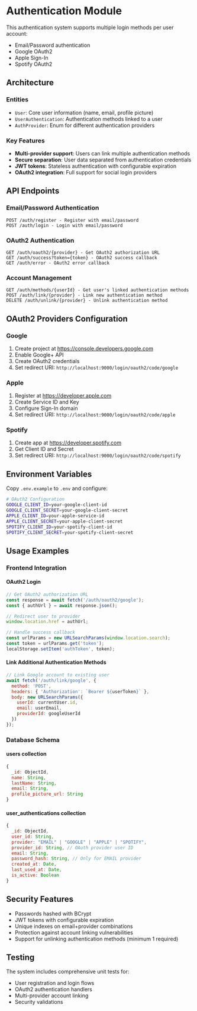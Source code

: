 # Authentication Module

This authentication system supports multiple login methods per user account:
- Email/Password authentication
- Google OAuth2
- Apple Sign-In
- Spotify OAuth2

## Architecture

### Entities
- `User`: Core user information (name, email, profile picture)
- `UserAuthentication`: Authentication methods linked to a user
- `AuthProvider`: Enum for different authentication providers

### Key Features
- **Multi-provider support**: Users can link multiple authentication methods
- **Secure separation**: User data separated from authentication credentials
- **JWT tokens**: Stateless authentication with configurable expiration
- **OAuth2 integration**: Full support for social login providers

## API Endpoints

### Email/Password Authentication
```
POST /auth/register - Register with email/password
POST /auth/login - Login with email/password
```

### OAuth2 Authentication
```
GET /auth/oauth2/{provider} - Get OAuth2 authorization URL
GET /auth/success?token={token} - OAuth2 success callback
GET /auth/error - OAuth2 error callback
```

### Account Management
```
GET /auth/methods/{userId} - Get user's linked authentication methods
POST /auth/link/{provider} - Link new authentication method
DELETE /auth/unlink/{provider} - Unlink authentication method
```

## OAuth2 Providers Configuration

### Google
1. Create project at https://console.developers.google.com
2. Enable Google+ API
3. Create OAuth2 credentials
4. Set redirect URI: `http://localhost:9000/login/oauth2/code/google`

### Apple
1. Register at https://developer.apple.com
2. Create Service ID and Key
3. Configure Sign-In domain
4. Set redirect URI: `http://localhost:9000/login/oauth2/code/apple`

### Spotify
1. Create app at https://developer.spotify.com
2. Get Client ID and Secret
3. Set redirect URI: `http://localhost:9000/login/oauth2/code/spotify`

## Environment Variables

Copy `.env.example` to `.env` and configure:

```bash
# OAuth2 Configuration
GOOGLE_CLIENT_ID=your-google-client-id
GOOGLE_CLIENT_SECRET=your-google-client-secret
APPLE_CLIENT_ID=your-apple-service-id
APPLE_CLIENT_SECRET=your-apple-client-secret
SPOTIFY_CLIENT_ID=your-spotify-client-id
SPOTIFY_CLIENT_SECRET=your-spotify-client-secret
```

## Usage Examples

### Frontend Integration

#### OAuth2 Login
```javascript
// Get OAuth2 authorization URL
const response = await fetch('/auth/oauth2/google');
const { authUrl } = await response.json();

// Redirect user to provider
window.location.href = authUrl;

// Handle success callback
const urlParams = new URLSearchParams(window.location.search);
const token = urlParams.get('token');
localStorage.setItem('authToken', token);
```

#### Link Additional Authentication Methods
```javascript
// Link Google account to existing user
await fetch('/auth/link/google', {
  method: 'POST',
  headers: { 'Authorization': `Bearer ${userToken}` },
  body: new URLSearchParams({
    userId: currentUser.id,
    email: userEmail,
    providerId: googleUserId
  })
});
```

### Database Schema

#### users collection
```javascript
{
  _id: ObjectId,
  name: String,
  lastName: String,
  email: String,
  profile_picture_url: String
}
```

#### user_authentications collection
```javascript
{
  _id: ObjectId,
  user_id: String,
  provider: "EMAIL" | "GOOGLE" | "APPLE" | "SPOTIFY",
  provider_id: String, // OAuth provider user ID
  email: String,
  password_hash: String, // Only for EMAIL provider
  created_at: Date,
  last_used_at: Date,
  is_active: Boolean
}
```

## Security Features

- Passwords hashed with BCrypt
- JWT tokens with configurable expiration
- Unique indexes on email+provider combinations
- Protection against account linking vulnerabilities
- Support for unlinking authentication methods (minimum 1 required)

## Testing

The system includes comprehensive unit tests for:
- User registration and login flows
- OAuth2 authentication handlers
- Multi-provider account linking
- Security validations